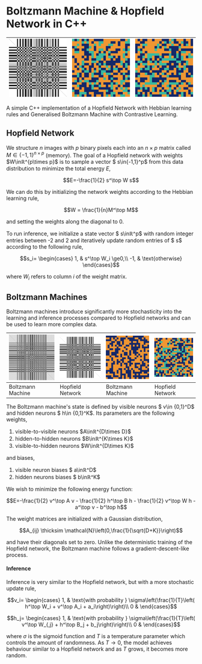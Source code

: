 # Boltzmann Machine & Hopfield Network in C++

| ![](models/food.png) | ![](output/donut.gif)  | ![](output/burger.gif) |
|----------------------|------------------------|------------------------|

A simple C++ implementation of a Hopfield Network with Hebbian learning rules and Generalised Boltzmann Machine with Contrastive Learning.

## Hopfield Network

We structure $n$ images with $p$ binary pixels each into an $n\times p$ matrix called $M\in\{-1,1\}^{n\times p}$ (memory). The goal of a Hopfield network with weights $W\inℝ^{p\times p}$ is to sample a vector $ s\in\{-1,1\}^p$ from this data distribution to minimize the total energy $E$,

$$E=-\frac{1}{2} s^\top W s$$

We can do this by initializing the network weights according to the Hebbian learning rule,

$$W = \frac{1}{n}M^\top M$$

and setting the weights along the diagonal to 0.

To run inference, we initialize a state vector $ s\inℝ^p$ with random integer entries between -2 and 2 and iteratively update random entries of $ s$ according to the following rule,

$$s_i= \begin{cases}
1, &          s^\top W_i \ge0,\\
-1, &         \text{otherwise}
\end{cases}$$

where $W_i$ refers to column $i$ of the weight matrix.

## Boltzmann Machines

Boltzmann machines introduce significantly more stochasticity into the learning and inference processes compared to Hopfield networks and can be used to learn more complex data.

| ![](models/food_bm.A.png)  | ![](models/food_hopfield.png) | ![](output/burger_bm.gif) | ![](output/burger.gif) |
|----------------------------|-------------------------------|---------------------------|------------------------|
| Boltzmann Machine          | Hopfield Network              | Boltzmann Machine         | Hopfield Network       |

The Boltzmann machine's state is defined by  visible neurons $ v\in \{0,1\}^D$ and hidden neurons $ h\in \{0,1\}^K$. Its parameters are the following weights,

1. visible-to-visible neurons $A\inℝ^{D\times D}$
2. hidden-to-hidden neurons $B\inℝ^{K\times K}$
3. visible-to-hidden neurons $W\inℝ^{D\times K}$

and biases,

1. visible neuron biases $ a\inℝ^D$
2. hidden neurons biases $ b\inℝ^K$

We wish to minimize the following energy function:

$$E=-\frac{1}{2} v^\top A v - \frac{1}{2} h^\top B h - \frac{1}{2} v^\top W h -  a^\top v -  b^\top h$$

The weight matrices are initialized with a Gaussian distribution,

$$A_{ij} \thicksim \mathcal{N}\left(0,\frac{1}{\sqrt{D+K}}\right)$$

and have their diagonals set to zero. Unlike the deterministic training of the Hopfield network, the Boltzmann machine follows a gradient-descent-like process.

#### Inference

Inference is very similar to the Hopfield network, but with a more stochastic update rule,

$$v_i= \begin{cases}
1, &         \text{with probability } \sigma\left(\frac{1}{T}\left( h^\top W_i +  v^\top A_i + a_i\right)\right)\\
0 &         
\end{cases}$$

$$h_j= \begin{cases}
1, &         \text{with probability } \sigma\left(\frac{1}{T}\left( v^\top W_{,j} +  h^\top B_j + b_j\right)\right)\\
0 &         
\end{cases}$$

where $\sigma$ is the sigmoid function and $T$ is a temperature parameter which controls the amount of randomness. As $T\rightarrow0$, the model achieves behaviour similar to a Hopfield network and as $T$ grows, it becomes more random.
